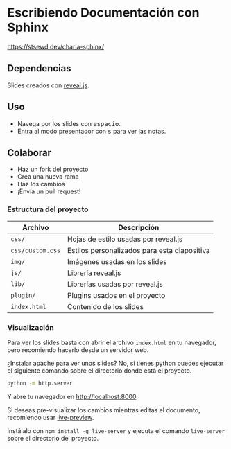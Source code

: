 # Escribiendo Documentación con Sphinx

<https://stsewd.dev/charla-sphinx/>

## Dependencias

Slides creados con [reveal.js](https://github.com/hakimel/reveal.js).

## Uso

- Navega por los slides con <kbd>espacio</kbd>.
- Entra al modo presentador con <kbd>s</kbd> para ver las notas.

## Colaborar

- Haz un fork del proyecto
- Crea una nueva rama
- Haz los cambios
- ¡Envía un pull request!

### Estructura del proyecto

| Archivo          | Descripción                                  |
|------------------|----------------------------------------------|
| `css/`           | Hojas de estilo usadas por reveal.js         |
| `css/custom.css` | Estilos personalizados para esta diapositiva |
| `img/`           | Imágenes usadas en los slides                |
| `js/`            | Librería reveal.js                           |
| `lib/`           | Librerías usadas por reveal.js               |
| `plugin/`        | Plugins usados en el proyecto                |
| `index.html`     | Contenido de los slides                      |

### Visualización

Para ver los slides basta con abrir el archivo `index.html` en tu navegador,
pero recomiendo hacerlo desde un servidor web.

¿Instalar apache para ver unos slides? No, si tienes python puedes ejecutar el
siguiente comando sobre el directorio donde está el proyecto.

```sh
python -m http.server
```

Y abre tu navegador en <http://localhost:8000>.

Si deseas pre-visualizar los cambios mientras editas el documento,
recomiendo usar [live-preview](https://www.npmjs.com/package/live-server).

Instálalo con `npm install -g live-server` y ejecuta el comando `live-server`
sobre el directorio del proyecto.
